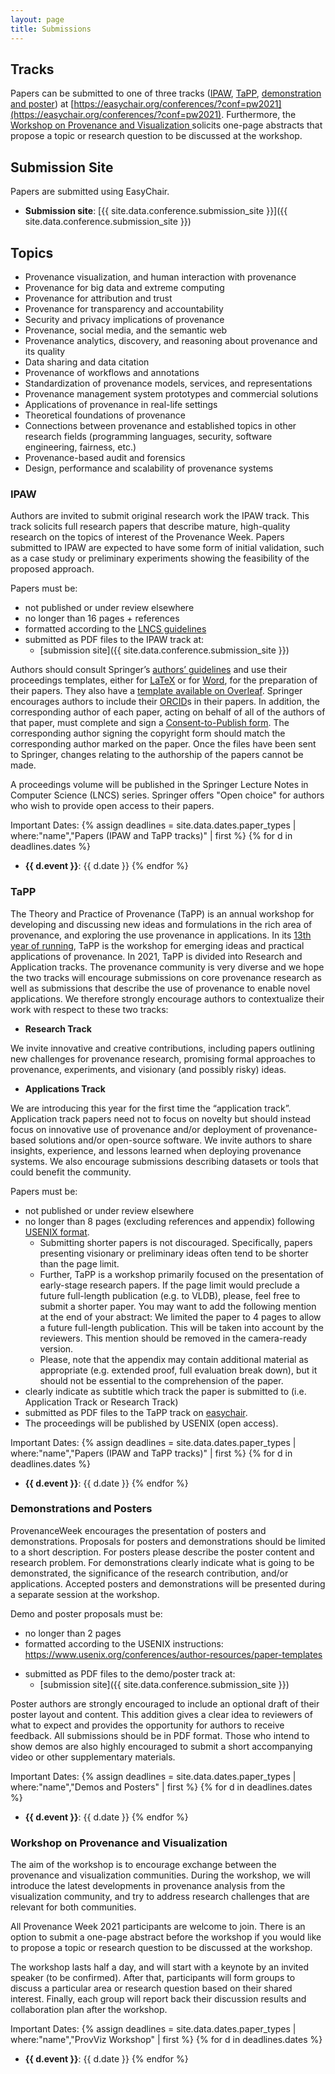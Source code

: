 ```yaml
---
layout: page
title: Submissions
---
```


## Tracks

Papers can be submitted to one of three tracks ([IPAW](#ipaw), [TaPP](#tapp), [demonstration and poster](#demonstrations-and-posters)) at [https://easychair.org/conferences/?conf=pw2021](https://easychair.org/conferences/?conf=pw2021). <!-- Boris: check first. All papers will be published as [LIPIcs proceedings](https://www.dagstuhl.de/en/publications/lipics/). -->
Furthermore, the [Workshop on Provenance and Visualization ](#provviz) solicits one-page abstracts that propose a topic or research question to be discussed at the workshop.
<!-- we are soliciting proposals for [co-located events and workshops](#proposals-for-workshops-and-co-located-events). -->

## Submission Site

Papers are submitted using EasyChair.

- **Submission site**: [{{ site.data.conference.submission_site }}]({{ site.data.conference.submission_site }})

## Topics

- Provenance visualization, and human interaction with provenance
- Provenance for big data and extreme computing
- Provenance for attribution and trust
- Provenance for transparency and accountability
- Security and privacy implications of provenance
- Provenance, social media, and the semantic web
- Provenance analytics, discovery, and reasoning about provenance and its quality
- Data sharing and data citation
- Provenance of workflows and annotations
- Standardization of provenance models, services, and representations
- Provenance management system prototypes and commercial solutions
- Applications of provenance in real-life settings
- Theoretical foundations of provenance
- Connections between provenance and established topics in other research fields
  (programming languages, security, software engineering, fairness, etc.)
- Provenance-based audit and forensics
- Design, performance and scalability of provenance systems

### IPAW

Authors are invited to submit original research work the IPAW track. This track
solicits full research papers that describe mature, high-quality research on the
topics of interest of the Provenance Week. Papers submitted to IPAW are expected
to have some form of initial validation, such as a case study or preliminary
experiments showing the feasibility of the proposed approach.

Papers must be:
- not published or under review elsewhere
- no longer than 16 pages + references
- formatted according to the [LNCS guidelines](https://www.springer.com/gp/computer-science/lncs/conference-proceedings-guidelines)
- submitted as PDF files to the IPAW track at:
  - [submission site]({{ site.data.conference.submission_site }})

Authors should consult Springer’s [authors’ guidelines](https://www.springer.com/gp/computer-science/lncs/conference-proceedings-guidelines) and use their proceedings templates, either for [LaTeX](ftp://ftp.springernature.com/cs-proceeding/svproc/templates/ProcSci_TeX.zip) or for [Word](ftp://ftp.springernature.com/cs-proceeding/llncs/word/splnproc1703.zip), for the preparation of their papers. They also have a [template available on Overleaf](https://www.overleaf.com/latex/templates/springer-lecture-notes-in-computer-science/kzwwpvhwnvfj#.WsdHOy5uZpg). Springer encourages authors to include their [ORCID](https://goo.gl/hbsa4D)s in their papers. In addition, the corresponding author of each paper, acting on behalf of all of the authors of that paper, must complete and sign a [Consent-to-Publish form](https://github.com/IITDBGroup/ProvenanceWeek2021/raw/master/_data/ipaw-copyright.pdf). The corresponding author signing the copyright form should match the corresponding author marked on the paper. Once the files have been sent to Springer, changes relating to the authorship of the papers cannot be made.

A proceedings volume will be published in the Springer
Lecture Notes in Computer Science (LNCS) series. Springer offers "Open
choice" for authors who wish to provide open access to their papers.

Important Dates:
{% assign deadlines = site.data.dates.paper_types | where:"name","Papers (IPAW and TaPP tracks)" | first %}
{% for d in deadlines.dates %}
- **{{ d.event }}**: {{ d.date }}
{% endfor %}

### TaPP

The Theory and Practice of Provenance (TaPP) is an annual workshop for developing and discussing new ideas and formulations in the rich area of provenance, and exploring the use provenance in applications. In its [13th year of running](https://www.usenix.org/conferences/byname/186), TaPP is the workshop for emerging ideas and practical applications of provenance.  In 2021, TaPP  is divided into Research and Application tracks. The provenance community is very diverse and we hope the two tracks will encourage submissions on core provenance research as well as submissions that describe the use of provenance to enable novel applications. We therefore strongly encourage authors to contextualize their work with respect to these two tracks:

* **Research Track**

We invite innovative and creative contributions, including papers outlining new challenges for provenance research, promising formal approaches to provenance, experiments, and visionary (and possibly risky) ideas.

* **Applications Track**

We are introducing this year for the first time the “application track”. Application track papers need not to focus on novelty but should instead focus on innovative use of provenance and/or deployment of provenance-based solutions and/or open-source software. We invite authors to share insights, experience, and lessons learned when deploying provenance systems. We also encourage submissions describing datasets or tools that could benefit the community.

Papers must be:

* not published or under review elsewhere
* no longer than 8 pages (excluding references and appendix) following [USENIX format](https://www.usenix.org/conferences/author-resources/paper-templates).
    - Submitting shorter papers is not discouraged. Specifically, papers presenting visionary or preliminary ideas often tend to be shorter than the page limit.
    - Further, TaPP is a workshop primarily focused on the presentation of early-stage research papers. If the page limit would preclude a future full-length publication (e.g. to VLDB), please, feel free to submit a shorter paper. You may want to add the following mention at the end of your abstract: We limited the paper to 4 pages to allow a future full-length publication. This will be taken into account by the reviewers. This mention should be removed in the camera-ready version.
    - Please, note that the appendix may contain additional material as appropriate (e.g. extended proof, full evaluation break down), but it should not be essential to the comprehension of the paper.
* clearly indicate as subtitle which track the paper is submitted to (i.e. Application Track or Research Track)
* submitted as PDF files to the TaPP track on [easychair](https://easychair.org/conferences/?conf=pw2021).
* The proceedings will be published by USENIX (open access).

Important Dates:
{% assign deadlines = site.data.dates.paper_types | where:"name","Papers (IPAW and TaPP tracks)" | first %}
{% for d in deadlines.dates %}
- **{{ d.event }}**: {{ d.date }}
{% endfor %}



### Demonstrations and Posters

ProvenanceWeek encourages the presentation of posters and demonstrations. Proposals for posters and demonstrations should be limited to a short description. For posters please describe the poster content and research problem. For demonstrations clearly indicate what is going to be demonstrated, the significance of the research contribution, and/or applications. Accepted posters and demonstrations will be presented during a separate session at the workshop.

Demo and poster proposals must be:

+ no longer than 2 pages
+ formatted according to the USENIX instructions: https://www.usenix.org/conferences/author-resources/paper-templates
- submitted as PDF files to the demo/poster track at:
  - [submission site]({{ site.data.conference.submission_site }})

Poster authors are strongly encouraged to include an optional draft of their poster layout and content. This addition gives a clear idea to reviewers of what to expect and provides the opportunity for authors to receive feedback. All submissions should be in PDF format. Those who intend to show demos are also highly encouraged to submit a short accompanying video or other supplementary materials.

Important Dates:
{% assign deadlines = site.data.dates.paper_types | where:"name","Demos and Posters" | first %}
{% for d in deadlines.dates %}
- **{{ d.event }}**: {{ d.date }}
{% endfor %}


### Workshop on Provenance and Visualization

The aim of the workshop is to encourage exchange between the provenance and visualization communities. During the workshop, we will introduce the latest developments in provenance analysis from the visualization community, and try to address research challenges that are relevant for both communities.

All Provenance Week 2021 participants are welcome to join. There is an option to submit a one-page abstract before the workshop if you would like to propose a topic or research question to be discussed at the workshop.

The workshop lasts half a day, and will start with a keynote by an invited speaker (to be confirmed). After that, participants will form groups to discuss a particular area or research question based on their shared interest. Finally, each group will report back their discussion results and collaboration plan after the workshop.

Important Dates:
{% assign deadlines = site.data.dates.paper_types | where:"name","ProvViz Workshop" | first %}
{% for d in deadlines.dates %}
- **{{ d.event }}**: {{ d.date }}
{% endfor %}


<!-- ## Proposals for Workshops and Co-located Events -->

<!-- We are looking for a small number of original and high-quality events, which -->
<!-- focus on novel and visionary directions for provenance. Such events should seek -->
<!-- to welcome work in progress that is not prime for proper refereed publications. -->

<!-- Events that help broaden the community and increase its impact are particularly -->
<!-- welcome. Examples of co-located events include tutorials, challenges, and -->
<!-- discussions on specific topics. Co-located events should not issue formal calls -->
<!-- for papers and should not have formal proceedings (since papers should be sent -->
<!-- to IPAW or TAPP). Co-located events can be half a day or a full day. -->

<!-- If you are interested in organizing a co-located event at Provenance Week, -->
<!-- please send an email to <a href="mailto:%62%67%6C%61%76%69%63@%69%69%74.%65%64%75">[bglavic] at [iit] o [edu]</a> with: -->
<!-- - event title -->
<!-- - event aims -->
<!-- - organizers -->
<!-- - proposed format -->
<!-- - duration -->
<!-- - how it helps broaden community and increase impact -->

<!-- Important Dates: -->
<!-- {% assign deadlines = site.data.dates.paper_types | where:"name","Workshop and Co-located Event Proposals" | first %} -->
<!-- {% for d in deadlines.dates %} -->
<!-- - **{{ d.event }}**: {{ d.date }} -->
<!-- {% endfor %} -->
